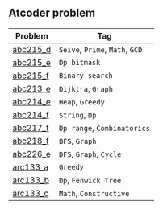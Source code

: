 ## Atcoder problem
| Problem                                                   | Tag |
| -----------                                               | ----------- |
| [abc215_d](Atcoder%20Beginner%20Contest%20215/abc215_d)   | `Seive`, `Prime`, `Math`, `GCD` |
| [abc215_e](Atcoder%20Beginner%20Contest%20215/abc215_e)   | `Dp bitmask`|
| [abc215_f](Atcoder%20Beginner%20Contest%20215/abc215_f)   | `Binary search` |
| [abc213_e](Atcoder%20Beginner%20Contest%20213/abc213_e)   | `Dijktra`, `Graph` |
| [abc214_e](Atcoder%20Beginner%20Contest%20214/abc214_e)   | `Heap`, `Greedy` |
| [abc214_f](Atcoder%20Beginner%20Contest%20214/abc214_f)   | `String`, `Dp` |
| [abc217_f](Atcoder%20Beginner%20Contest%20217/abc217_f)   | `Dp range`, `Combinatorics` |
| [abc218_f](Atcoder%20Beginner%20Contest%20218/abc218_f)   | `BFS`, `Graph` |
| [abc226_e](Atcoder%20Beginner%20Contest%20226/abc226_e)   | `DFS`, `Graph`, `Cycle` |
| [arc133_a](AtCoder%20Regular%20Contest%20133/A.cpp)       | `Greedy` |
| [arc133_b](AtCoder%20Regular%20Contest%20133/B.cpp)       | `Dp`, `Fenwick Tree` |
| [arc133_c](AtCoder%20Regular%20Contest%20133/C.cpp)       | `Math`, `Constructive` |